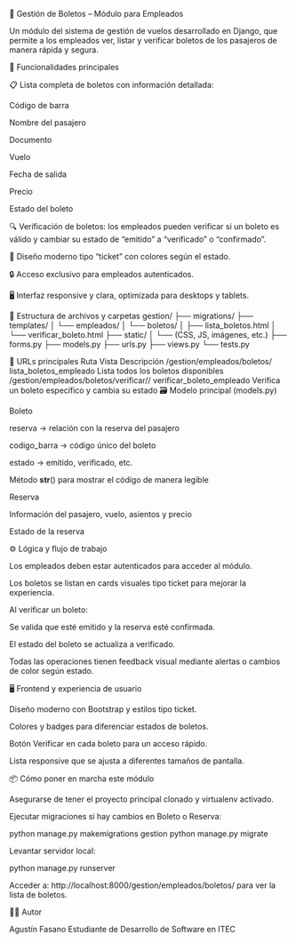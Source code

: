🎫 Gestión de Boletos – Módulo para Empleados

Un módulo del sistema de gestión de vuelos desarrollado en Django, que permite a los empleados ver, listar y verificar boletos de los pasajeros de manera rápida y segura.

🚀 Funcionalidades principales

📋 Lista completa de boletos con información detallada:

Código de barra

Nombre del pasajero

Documento

Vuelo

Fecha de salida

Precio

Estado del boleto

🔍 Verificación de boletos: los empleados pueden verificar si un boleto es válido y cambiar su estado de “emitido” a “verificado” o “confirmado”.

🎨 Diseño moderno tipo “ticket” con colores según el estado.

🔒 Acceso exclusivo para empleados autenticados.

🖥️ Interfaz responsive y clara, optimizada para desktops y tablets.

📁 Estructura de archivos y carpetas
gestion/
├── migrations/
├── templates/
│   └── empleados/
│       └── boletos/
│           ├── lista_boletos.html
│           └── verificar_boleto.html
├── static/
│   └── (CSS, JS, imágenes, etc.)
├── forms.py
├── models.py
├── urls.py
├── views.py
└── tests.py

🔗 URLs principales
Ruta	Vista	Descripción
/gestion/empleados/boletos/	lista_boletos_empleado	Lista todos los boletos disponibles
/gestion/empleados/boletos/verificar/<codigo>/	verificar_boleto_empleado	Verifica un boleto específico y cambia su estado
🗃️ Modelo principal (models.py)

Boleto

reserva → relación con la reserva del pasajero

codigo_barra → código único del boleto

estado → emitido, verificado, etc.

Método __str__() para mostrar el código de manera legible

Reserva

Información del pasajero, vuelo, asientos y precio

Estado de la reserva

⚙️ Lógica y flujo de trabajo

Los empleados deben estar autenticados para acceder al módulo.

Los boletos se listan en cards visuales tipo ticket para mejorar la experiencia.

Al verificar un boleto:

Se valida que esté emitido y la reserva esté confirmada.

El estado del boleto se actualiza a verificado.

Todas las operaciones tienen feedback visual mediante alertas o cambios de color según estado.

🖥️ Frontend y experiencia de usuario

Diseño moderno con Bootstrap y estilos tipo ticket.

Colores y badges para diferenciar estados de boletos.

Botón Verificar en cada boleto para un acceso rápido.

Lista responsive que se ajusta a diferentes tamaños de pantalla.

📦 Cómo poner en marcha este módulo

Asegurarse de tener el proyecto principal clonado y virtualenv activado.

Ejecutar migraciones si hay cambios en Boleto o Reserva:

python manage.py makemigrations gestion
python manage.py migrate


Levantar servidor local:

python manage.py runserver


Acceder a: http://localhost:8000/gestion/empleados/boletos/ para ver la lista de boletos.

👨‍💻 Autor

Agustín Fasano
Estudiante de Desarrollo de Software en ITEC